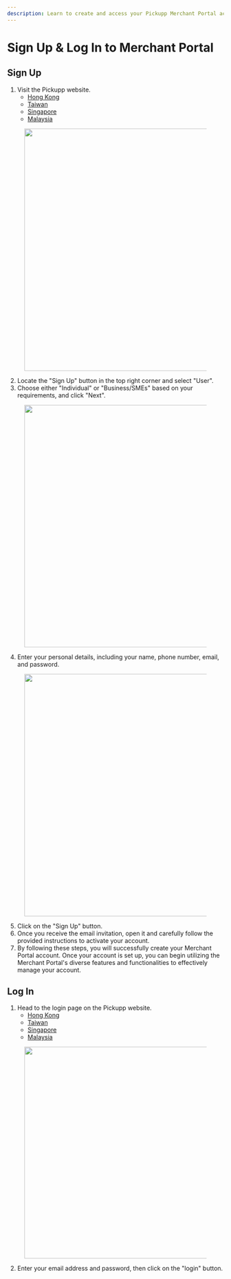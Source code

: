 ```yaml
---
description: Learn to create and access your Pickupp Merchant Portal account
---
```


# Sign Up & Log In to Merchant Portal

## Sign Up

1. Visit the Pickupp website.
   * [Hong Kong](https://hk.pickupp.io/en/)
   * [Taiwan](https://tw.pickupp.io/zh/)
   * [Singapore](https://sg.pickupp.io/en/)
   * [Malaysia](https://my.pickupp.io/en/)

<figure><img src="../.gitbook/assets/Screenshot 2023-11-13 at 5.17.28 PM.png" alt="" width="563"><figcaption></figcaption></figure>

2. Locate the "Sign Up" button in the top right corner and select "User".
3. Choose either "Individual" or "Business/SMEs" based on your requirements, and click "Next".

<figure><img src="../.gitbook/assets/Screenshot 2023-11-13 at 5.22.48 PM.png" alt="" width="563"><figcaption></figcaption></figure>

4. Enter your personal details, including your name, phone number, email, and password.

<figure><img src="../.gitbook/assets/Screenshot 2023-11-13 at 5.22.05 PM.png" alt="" width="563"><figcaption></figcaption></figure>

5. Click on the "Sign Up" button.
6. Once you receive the email invitation, open it and carefully follow the provided instructions to activate your account.
7. By following these steps, you will successfully create your Merchant Portal account. Once your account is set up, you can begin utilizing the Merchant Portal's diverse features and functionalities to effectively manage your account.

## Log In

1. Head to the login page on the Pickupp website.
   * [Hong Kong](https://portal.hk.pickupp.io/login/)
   * [Taiwan](https://portal.tw.pickupp.io/login/)
   * [Singapore](https://portal.sg.pickupp.io/login)
   * [Malaysia](https://portal.my.pickupp.io/login)

<figure><img src="../.gitbook/assets/Screenshot 2023-11-14 at 4.47.19 PM.png" alt="" width="492"><figcaption></figcaption></figure>

2. Enter your email address and password, then click on the "login" button.
